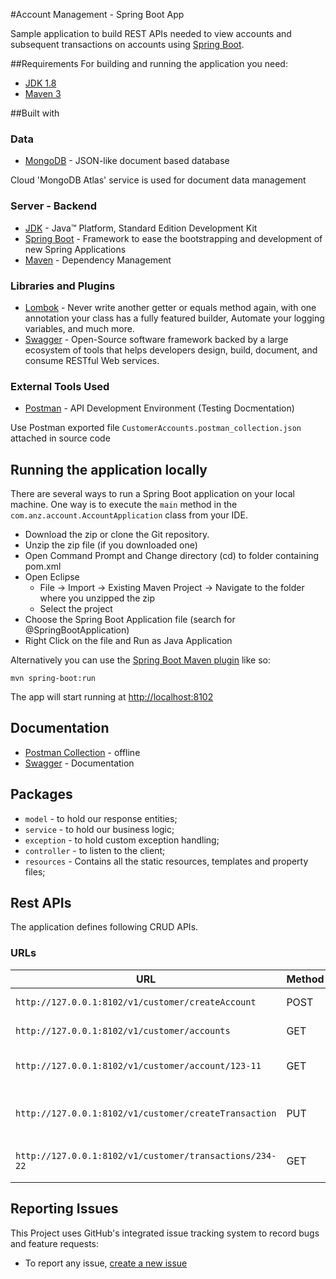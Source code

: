 #Account Management - Spring Boot App

Sample application to build REST APIs needed to view accounts and subsequent transactions on accounts using [Spring Boot](http://projects.spring.io/spring-boot/).

##Requirements
For building and running the application you need:
- [JDK 1.8](http://www.oracle.com/technetwork/java/javase/downloads/jdk8-downloads-2133151.html)
- [Maven 3](https://maven.apache.org)

##Built with
### Data
* 	[MongoDB](https://www.mongodb.com) - JSON-like document based database
 
   Cloud 'MongoDB Atlas' service is used for document data management

### Server - Backend
* 	[JDK](http://www.oracle.com/technetwork/java/javase/downloads/jdk8-downloads-2133151.html) - Java™ Platform, Standard Edition Development Kit
* 	[Spring Boot](https://spring.io/projects/spring-boot) - Framework to ease the bootstrapping and development of new Spring Applications
* 	[Maven](https://maven.apache.org/) - Dependency Management 

###  Libraries and Plugins
* 	[Lombok](https://projectlombok.org/) - Never write another getter or equals method again, with one annotation your class has a fully featured builder, Automate your logging variables, and much more.
* 	[Swagger](https://swagger.io/) - Open-Source software framework backed by a large ecosystem of tools that helps developers design, build, document, and consume RESTful Web services.

### External Tools Used
* 	[Postman](https://www.getpostman.com/) - API Development Environment (Testing Docmentation)
    
   Use Postman exported file `CustomerAccounts.postman_collection.json` attached in source code

## Running the application locally

There are several ways to run a Spring Boot application on your local machine. One way is to execute the `main` method in the `com.anz.account.AccountApplication` class from your IDE.

* 	Download the zip or clone the Git repository.
* 	Unzip the zip file (if you downloaded one)
* 	Open Command Prompt and Change directory (cd) to folder containing pom.xml
* 	Open Eclipse
	* File -> Import -> Existing Maven Project -> Navigate to the folder where you unzipped the zip
	* Select the project
* 	Choose the Spring Boot Application file (search for @SpringBootApplication)
* 	Right Click on the file and Run as Java Application

Alternatively you can use the [Spring Boot Maven plugin](https://docs.spring.io/spring-boot/docs/current/reference/html/build-tool-plugins-maven-plugin.html) like so:

```shell
mvn spring-boot:run
```

The app will start running at <http://localhost:8102>

## Documentation
* 	[Postman Collection](https://github.com/abhishekgem35/AccountTest07082020/blob/master/CustomerAccounts.postman_collection.json) - offline
* 	[Swagger](http://localhost:8102/v1/customer/swagger-ui/index.html?configUrl=/v1/customer/v3/api-docs/swagger-config) - Documentation

## Packages
* 	`model` - to hold our response entities;
* 	`service` - to hold our business logic;
* 	`exception` - to hold custom exception handling;
* 	`controller` - to listen to the client;
* 	`resources` - Contains all the static resources, templates and property files;

## Rest APIs

The application defines following CRUD APIs.

### URLs
|  URL |  Method | Remarks |
|----------|--------------|--------------|
|`http://127.0.0.1:8102/v1/customer/createAccount`                 | POST| Create an Account               |
|`http://127.0.0.1:8102/v1/customer/accounts`                      | GET | Get all accounts                |
|`http://127.0.0.1:8102/v1/customer/account/123-11`                | GET | Get account details with number |
|`http://127.0.0.1:8102/v1/customer/createTransaction`             | PUT | Update account with transaction |
|`http://127.0.0.1:8102/v1/customer/transactions/234-22`           | GET | Get transactions of account     |


## Reporting Issues

This Project uses GitHub's integrated issue tracking system to record bugs and feature requests:

* 	To report any issue, [create a new issue](https://github.com/abhishekgem35/AccountTest07082020/issues/new)
